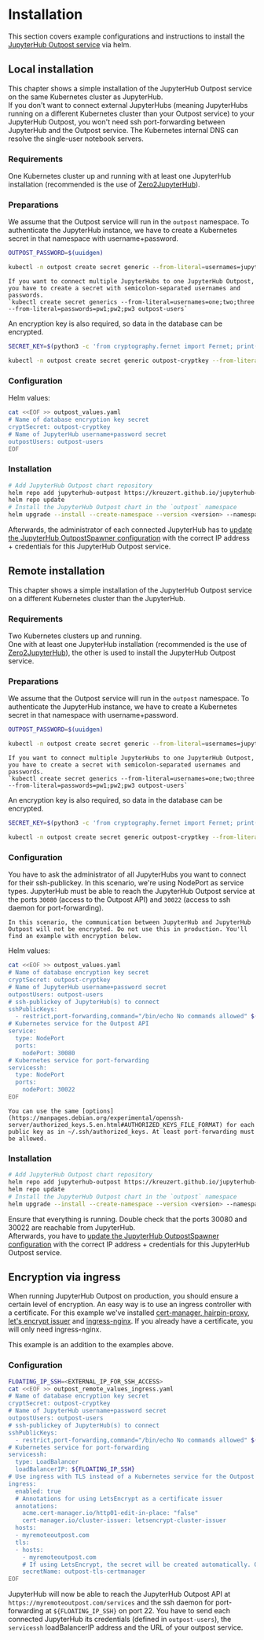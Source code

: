 # Installation 

This section covers example configurations and instructions to install the [JupyterHub Outpost service](https://artifacthub.io/packages/helm/jupyterhub-outpost/jupyterhub-outpost) via helm. 

## Local installation

This chapter shows a simple installation of the JupyterHub Outpost service on the same Kubernetes cluster as JupyterHub.  
If you don't want to connect external JupyterHubs (meaning JupyterHubs running on a different Kubernetes cluster than your Outpost service) to your JupyterHub Outpost, you won't need ssh port-forwarding between JupyterHub and the Outpost service. The Kubernetes internal DNS can resolve the single-user notebook servers.

### Requirements

One Kubernetes cluster up and running with at least one JupyterHub installation (recommended is the use of [Zero2JupyterHub](https://z2jh.jupyter.org/en/stable/)).

### Preparations

We assume that the Outpost service will run in the `outpost` namespace. To authenticate the JupyterHub instance, we have to create a Kubernetes secret  in that namespace with username+password. 

```bash
OUTPOST_PASSWORD=$(uuidgen)

kubectl -n outpost create secret generic --from-literal=usernames=jupyterhub --from-literal=passwords=${OUTPOST_PASSWORD} outpost-users
```

```{admonition} Note 
If you want to connect multiple JupyterHubs to one JupyterHub Outpost, you have to create a secret with semicolon-separated usernames and passwords.  
`kubectl create secret generics --from-literal=usernames=one;two;three --from-literal=passwords=pw1;pw2;pw3 outpost-users`
```

An encryption key is also required, so data in the database can be encrypted.

```bash
SECRET_KEY=$(python3 -c 'from cryptography.fernet import Fernet; print(Fernet.generate_key().decode())')

kubectl -n outpost create secret generic outpost-cryptkey --from-literal=secret_key=${SECRET_KEY}
```

### Configuration
Helm values:

```bash
cat <<EOF >> outpost_values.yaml
# Name of database encryption key secret
cryptSecret: outpost-cryptkey
# Name of JupyterHub username+password secret
outpostUsers: outpost-users
EOF
```

### Installation

```bash
# Add JupyterHub Outpost chart repository
helm repo add jupyterhub-outpost https://kreuzert.github.io/jupyterhub-outpost/charts/
helm repo update
# Install the JupyterHub Outpost chart in the `outpost` namespace
helm upgrade --install --create-namespace --version <version> --namespace outpost -f outpost_values.yaml outpost jupyterhub-outpost/jupyterhub-outpost
```

Afterwards, the administrator of each connected JupyterHub has to [update the JupyterHub OutpostSpawner configuration](https://jupyterhub-outpostspawner.readthedocs.io/en/latest/usage/installation.html) with the correct IP address + credentials for this JupyterHub Outpost service.  


## Remote installation

This chapter shows a simple installation of the JupyterHub Outpost service on a different Kubernetes cluster than the JupyterHub.  

### Requirements

Two Kubernetes clusters up and running.  
One with at least one JupyterHub installation (recommended is the use of [Zero2JupyterHub](https://z2jh.jupyter.org/en/stable/)), the other is used to install the JupyterHub Outpost service.

### Preparations

We assume that the Outpost service will run in the `outpost` namespace. To authenticate the JupyterHub instance, we have to create a Kubernetes secret in that namespace with username+password. 

```bash
OUTPOST_PASSWORD=$(uuidgen)

kubectl -n outpost create secret generic --from-literal=usernames=jupyterhub --from-literal=passwords=${OUTPOST_PASSWORD} outpost-users
```

```{admonition} Note 
If you want to connect multiple JupyterHubs to one JupyterHub Outpost, you have to create a secret with semicolon-separated usernames and passwords.  
`kubectl create secret generics --from-literal=usernames=one;two;three --from-literal=passwords=pw1;pw2;pw3 outpost-users`
```

An encryption key is also required, so data in the database can be encrypted.

```bash
SECRET_KEY=$(python3 -c 'from cryptography.fernet import Fernet; print(Fernet.generate_key().decode())')

kubectl -n outpost create secret generic outpost-cryptkey --from-literal=secret_key=${SECRET_KEY}
```

### Configuration

You have to ask the administrator of all JupyterHubs you want to connect for their ssh-publickey. In this scenario, we're using NodePort as service types. JupyterHub must be able to reach the JupyterHub Outpost service at the ports `30080` (access to the Outpost API) and `30022` (access to ssh daemon for port-forwarding). 

```{admonition} Warning
In this scenario, the communication between JupyterHub and JupyterHub Outpost will not be encrypted. Do not use this in production. You'll find an example with encryption below.
```

Helm values:
```bash
cat <<EOF >> outpost_values.yaml
# Name of database encryption key secret
cryptSecret: outpost-cryptkey
# Name of JupyterHub username+password secret
outpostUsers: outpost-users
# ssh-publickey of JupyterHub(s) to connect
sshPublicKeys:
  - restrict,port-forwarding,command="/bin/echo No commands allowed" $(cat jupyterhub-sshkey.pub)
# Kubernetes service for the Outpost API
service:
  type: NodePort
  ports:
    nodePort: 30080
# Kubernetes service for port-forwarding
servicessh:
  type: NodePort
  ports:
    nodePort: 30022
EOF
```

```{admonition} Note 
You can use the same [options](https://manpages.debian.org/experimental/openssh-server/authorized_keys.5.en.html#AUTHORIZED_KEYS_FILE_FORMAT) for each public key as in ~/.ssh/authorized_keys. At least port-forwarding must be allowed.
```

### Installation

```bash
# Add JupyterHub Outpost chart repository
helm repo add jupyterhub-outpost https://kreuzert.github.io/jupyterhub-outpost/charts/
helm repo update
# Install the JupyterHub Outpost chart in the `outpost` namespace
helm upgrade --install --create-namespace --version <version> --namespace outpost -f outpost_values.yaml outpost jupyterhub-outpost/jupyterhub-outpost
```

Ensure that everything is running. Double check that the ports 30080 and 30022 are reachable from JupyterHub.  
Afterwards, you have to [update the JupyterHub OutpostSpawner configuration](https://jupyterhub-outpostspawner.readthedocs.io/en/latest/usage/installation.html) with the correct IP address + credentials for this JupyterHub Outpost service.  

## Encryption via ingress

When running JupyterHub Outpost on production, you should ensure a certain level of encryption. An easy way is to use an ingress controller with a certificate.
For this example we've installed [cert-manager, hairpin-proxy, let's encrypt issuer](https://gitlab.jsc.fz-juelich.de/kaas/fleet-deployments/-/tree/cert-manager) and [ingress-nginx](https://artifacthub.io/packages/helm/ingress-nginx/ingress-nginx). If you already have a certificate, you will only need ingress-nginx.

This example is an addition to the examples above.

### Configuration

```bash
FLOATING_IP_SSH=<EXTERNAL_IP_FOR_SSH_ACCESS>
cat <<EOF >> outpost_remote_values_ingress.yaml
# Name of database encryption key secret
cryptSecret: outpost-cryptkey
# Name of JupyterHub username+password secret
outpostUsers: outpost-users
# ssh-publickey of JupyterHub(s) to connect
sshPublicKeys:
  - restrict,port-forwarding,command="/bin/echo No commands allowed" $(cat jupyterhub-sshkey.pub)
# Kubernetes service for port-forwarding
servicessh:
  type: LoadBalancer
  loadBalancerIP: ${FLOATING_IP_SSH}
# Use ingress with TLS instead of a Kubernetes service for the Outpost API
ingress:
  enabled: true
  # Annotations for using LetsEncrypt as a certificate issuer
  annotations:
    acme.cert-manager.io/http01-edit-in-place: "false"
    cert-manager.io/cluster-issuer: letsencrypt-cluster-issuer
  hosts:
  - myremoteoutpost.com
  tls:
  - hosts:
    - myremoteoutpost.com
    # If using LetsEncrypt, the secret will be created automatically. Otherwise, please ensure the secret exists.
    secretName: outpost-tls-certmanager
EOF
```

JupyterHub will now be able to reach the JupyterHub Outpost API at `https://myremoteoutpost.com/services` and the ssh daemon for port-forwarding at `${FLOATING_IP_SSH}` on port 22.
You have to send each connected JupyterHub its credentials (defined in `outpost-users`), the `servicessh` loadBalancerIP address and the URL of your outpost service.
